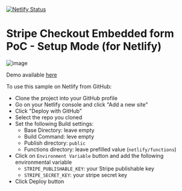 [![Netlify Status](https://api.netlify.com/api/v1/badges/1de6ca3d-44cd-4689-b7b4-c67a9f8cf936/deploy-status)](https://app.netlify.com/sites/stripe-checkout-embedded-themed/deploys)

# Stripe Checkout Embedded form PoC - Setup Mode (for Netlify)

![image](https://github.com/gverni-stripe/stripe-checkout-embedded-themed/assets/95485729/e765936f-74ee-4987-9f41-538df864f0ef)


Demo available [here](https://checkout-setup-mode--stripe-checkout-embedded-themed.netlify.app/checkout.html)

To use this sample on Netlify from GitHub: 
* Clone the project into your GitHub profile
* Go on your Netlify console and click "Add a new site"
* Click "Deploy with GitHub"
* Select the repo you cloned
* Set the following Build settings:
  * Base Directory: leave empty
  * Build Command: leve empty
  * Publish directory: `public` 
  * Functions directory: leave prefilled value (`netlify/functions`)
* Click on `Environment Variable` button and add the following environmental variable
  * `STRIPE_PUBLISHABLE_KEY`: your Stripe publishable key
  * `STRIPE_SECRET_KEY`: your stripe secret key
* Click Deploy button

